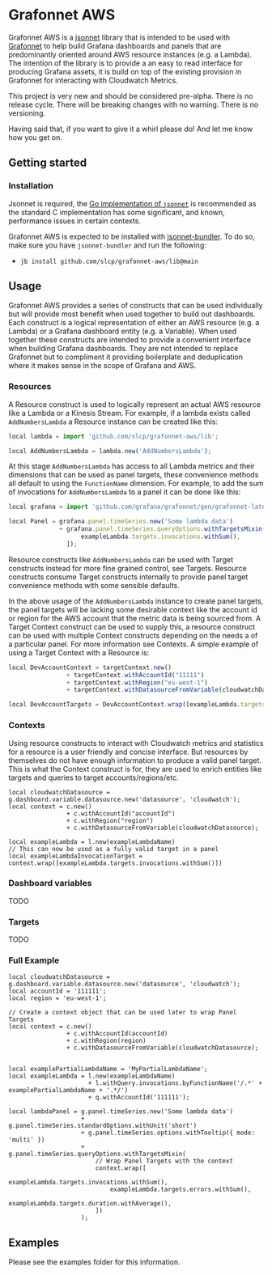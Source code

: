 # Grafonnet AWS

Grafonnet AWS is a [jsonnet](https://jsonnet.org/) library that is intended to be used with [Grafonnet](https://grafana.github.io/grafonnet/index.html) to help build Grafana dashboards and panels that are predominantly oriented around AWS resource instances (e.g. a Lambda). The intention of the library is to provide a an easy to read interface for producing Grafana assets, it is build on top of the existing provision in Grafonnet for interacting with Cloudwatch Metrics.

This project is very new and should be considered pre-alpha. There is no release cycle. There will be breaking changes with no warning. There is no versioning.

Having said that, if you want to give it a whirl please do! And let me know how you get on.

## Getting started

### Installation

Jsonnet is required, the [Go implementation of `jsonnet`](https://github.com/google/go-jsonnet) is recommended as the standard C implementation has some significant, and known, performance issues in certain contexts.

Grafonnet AWS is expected to be installed with [jsonnet-bundler](https://github.com/jsonnet-bundler/jsonnet-bundler). To do so, make sure you have `jsonnet-bundler` and run the following:

- `jb install github.com/slcp/grafonnet-aws/lib@main`

## Usage

Grafonnet AWS provides a series of constructs that can be used individually but will provide most benefit when used together to build out dashboards. Each construct is a logical representation of either an AWS resource (e.g. a Lambda) or a Grafana dashboard entity (e.g. a Variable). When used together these constructs are intended to provide a convenient interface when building Grafana dashboards. They are not intended to replace Grafonnet but to compliment it providing boilerplate and deduplication where it makes sense in the scope of Grafana and AWS.

### Resources

A Resource construct is used to logically represent an actual AWS resource like a Lambda or a Kinesis Stream. For example, if a lambda exists called `AddNumbersLambda` a Resource instance can be created like this:

```js
local lambda = import 'github.com/slcp/grafonnet-aws/lib';

local AddNumbersLambda = lambda.new('AddNumbersLambda');
```

At this stage `AddNumbersLambda` has access to all Lambda metrics and their dimensions that can be used as panel targets, these convenience methods all default to using the `FunctionName` dimension. For example, to add the sum of invocations for `AddNumbersLambda` to a panel it can be done like this:

```js
local grafana = import 'github.com/grafana/grafonnet/gen/grafonnet-latest/main.libsonnet';

local Panel = grafana.panel.timeSeries.new('Some lambda data')
              + grafana.panel.timeSeries.queryOptions.withTargetsMixin([
                    exampleLambda.targets.invocations.withSum(),
                ]);
```

Resource constructs like `AddNumbersLambda` can be used with Target constructs instead for more fine grained control, see Targets. Resource constructs consume Target constructs internally to provide panel target convenience methods with some sensible defaults.

In the above usage of the `AddNumbersLambda` instance to create panel targets, the panel targets will be lacking some desirable context like the account id or region for the AWS account that the metric data is being sourced from. A Target Context construct can be used to supply this, a resource construct can be used with multiple Context constructs depending on the needs a of a particular panel. For more information see Contexts. A simple example of using a Target Context with a Resource is:

```js
local DevAccountContext = targetContext.new()
                + targetContext.withAccountId("11111")
                + targetContext.withRegion("eu-west-1")
                + targetContext.withDatasourceFromVariable(cloudwatchDatasource);

local DevAccountTargets = DevAccountContext.wrap([exampleLambda.targets.invocations.withSum()])
```

### Contexts

Using resource constructs to interact with Cloudwatch metrics and statistics for a resource is a user friendly and concise interface. But resources by themselves do not have enough information to produce a valid panel target. This is what the Context construct is for, they are used to enrich entities like targets and queries to target accounts/regions/etc.

```
local cloudwatchDatasource = g.dashboard.variable.datasource.new('datasource', 'cloudwatch');
local context = c.new()
                + c.withAccountId("accountId")
                + c.withRegion("region")
                + c.withDatasourceFromVariable(cloudwatchDatasource);

local exampleLambda = l.new(exampleLambdaName)
// This can now be used as a fully valid target in a panel
local exampleLambdaInvocationTarget = context.wrap([exampleLambda.targets.invocations.withSum()])
```

### Dashboard variables

TODO

### Targets

TODO

### Full Example

```
local cloudwatchDatasource = g.dashboard.variable.datasource.new('datasource', 'cloudwatch');
local accountId = '111111';
local region = 'eu-west-1';

// Create a context object that can be used later to wrap Panel Targets
local context = c.new()
                + c.withAccountId(accountId)
                + c.withRegion(region)
                + c.withDatasourceFromVariable(cloudwatchDatasource);


local examplePartialLambdaName = 'MyPartialLambdaName';
local exampleLambda = l.new(exampleLambdaName)
                      + l.withQuery.invocations.byFunctionName('/.*' + examplePartialLambdaName + '.*/')
                      + q.withAccountId('111111');

local lambdaPanel = g.panel.timeSeries.new('Some lambda data')
                    + g.panel.timeSeries.standardOptions.withUnit('short')
                    + g.panel.timeSeries.options.withTooltip({ mode: 'multi' })
                    + g.panel.timeSeries.queryOptions.withTargetsMixin(
                        // Wrap Panel Targets with the context
                        context.wrap([
                            exampleLambda.targets.invocations.withSum(),
                            exampleLambda.targets.errors.withSum(),
                            exampleLambda.targets.duration.withAverage(),
                        ])
                    );
```

## Examples

Please see the examples folder for this information.